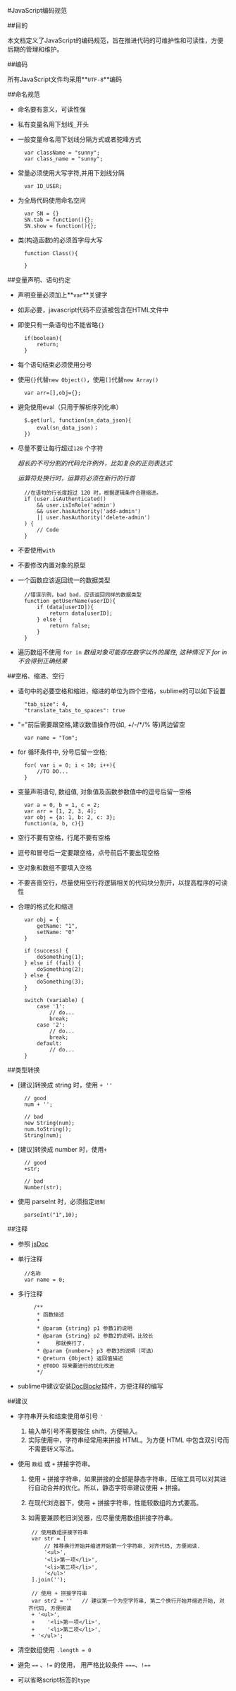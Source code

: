 #JavaScript编码规范

##目的

本文档定义了JavaScript的编码规范，旨在推进代码的可维护性和可读性，方便后期的管理和维护。

##编码

所有JavaScript文件均采用**`UTF-8`**编码

##命名规范
* 命名要有意义，可读性强
* 私有变量名用下划线`_`开头
* 一般变量命名用下划线分隔方式或者驼峰方式

		var className = "sunny";
		var class_name = "sunny";

* 常量必须使用大写字符,并用下划线分隔

		var ID_USER;

* 为全局代码使用命名空间

		var SN = {}
		SN.tab = function(){};
		SN.show = function(){};

* 类(构造函数)的必须首字母大写

		function Class(){
		
		}
		
##变量声明、语句约定
* 声明变量必须加上**`var`**关键字
* 如非必要，javascript代码不应该被包含在HTML文件中
* 即使只有一条语句也不能省略`{}`
    
    	if(boolean){
			return;
    	}

* 每个语句结束必须使用分号
* 使用`{}`代替`new Object()`，使用`[]`代替`new Array()`

		var arr=[],obj={};
	
* 避免使用eval（只用于解析序列化串）

	    $.get(url, function(sn_data_json){
			eval(sn_data_json)；
	    })

* 尽量不要让每行超过`120`	个字符


	*超长的不可分割的代码允许例外，比如复杂的正则表达式*

	*运算符处换行时，运算符必须在新行的行首*

		//在语句的行长度超过 120 时，根据逻辑条件合理缩进。
		if (user.isAuthenticated()
    		&& user.isInRole('admin')
    		&& user.hasAuthority('add-admin')
    		|| user.hasAuthority('delete-admin')
		) {
    		// Code
		}
		
* 不要使用`with`
* 不要修改内置对象的原型
* 一个函数应该返回统一的数据类型

		//错误示例，bad bad，应该返回同样的数据类型
		function getUserName(userID){
			if (data[userID]){
				return data[userID];
			} else {
				return false;
			}
		}
* 遍历数组不使用 `for in`
	*数组对象可能存在数字以外的属性, 这种情况下 for in 不会得到正确结果*

##空格、缩进、空行

* 语句中的必要空格和缩进，缩进的单位为四个空格，sublime的可以如下设置

		"tab_size": 4,
		"translate_tabs_to_spaces": true

* "="前后需要跟空格,建议数值操作符(如, +/-/*/% 等)两边留空

		var name = "Tom";

* for 循环条件中, 分号后留一空格;

		for( var i = 0; i < 10; i++){
			//TO DO...
		}

* 变量声明语句, 数组值, 对象值及函数参数值中的逗号后留一空格

		var a = 0, b = 1, c = 2;
		var arr = [1, 2, 3, 4];
		var obj = {a: 1, b: 2, c: 3};
		function(a, b, c){}
* 空行不要有空格，行尾不要有空格
* 逗号和冒号后一定要跟空格，点号前后不要出现空格
* 空对象和数组不要填入空格
* 不要吝啬空行，尽量使用空行将逻辑相关的代码块分割开，以提高程序的可读性
* 合理的格式化和缩进

		var obj = {
			getName: "1",
			setName: "0"
		}

		if (success) {
			doSomething(1);
		} else if (fail) {
			doSomething(2);
		} else {
			doSomething(3);
		}

		switch (variable) {
			case '1':
        		// do...
        		break;
    		case '2':
        		// do...
        		break;
    		default:
        		// do...
		}

##类型转换
* [建议]转换成 string 时，使用 `+ ''`

		// good
		num + '';

		// bad
		new String(num);
		num.toString();
		String(num);

* [建议]转换成 number 时，使用`+`

		// good
		+str;

		// bad
		Number(str);
		
* 使用 parseInt 时，必须指定`进制`

		parseInt("1",10);


##注释

* 参照 [jsDoc](http://usejsdoc.org/)
* 单行注释

		//名称
		var name = 0; 

* 多行注释

		   /**
 			* 函数描述
 			*
 			* @param {string} p1 参数1的说明
 			* @param {string} p2 参数2的说明，比较长
 			*     那就换行了.
			* @param {number=} p3 参数3的说明（可选）
 			* @return {Object} 返回值描述
 			* @TODO 将来要进行的优化改进
 			*/

* sublime中建议安装[DocBlockr](https://packagecontrol.io/packages/DocBlockr)插件，方便注释的编写

##建议

* 字符串开头和结束使用单引号 `'`

	1. 输入单引号不需要按住 shift，方便输入。
	2. 实际使用中，字符串经常用来拼接 HTML。为方便 HTML 中包含双引号而不需要转义写法。
	
* 使用 `数组` 或 `+` 拼接字符串。
	1. 使用 `+` 拼接字符串，如果拼接的全部是静态字符串，压缩工具可以对其进行自动合并的优化。所以，静态字符串建议使用 + 拼接。
	2. 在现代浏览器下，使用 + 拼接字符串，性能较数组的方式要高。
	3. 如需要兼顾老旧浏览器，应尽量使用数组拼接字符串。

		
		
			// 使用数组拼接字符串
			var str = [
    			// 推荐换行开始并缩进开始第一个字符串, 对齐代码, 方便阅读.
    			'<ul>',
        		'<li>第一项</li>',
        		'<li>第二项</li>',
    			'</ul>'
			].join('');

			// 使用 + 拼接字符串
			var str2 = '' 	// 建议第一个为空字符串, 第二个换行开始并缩进开始, 对齐代码, 方便阅读
    		+ '<ul>',
    		+    '<li>第一项</li>',
    		+    '<li>第二项</li>',
    		+ '</ul>'; 		
* 清空数组使用 `.length = 0`	
* 避免 `==` 、`!=` 的使用， 用严格比较条件 `===`、`!==`
* 可以省略script标签的`type`
